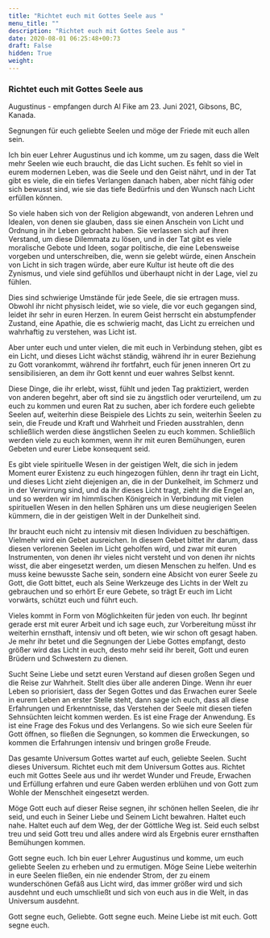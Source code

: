 ```yaml
---
title: "Richtet euch mit Gottes Seele aus "
menu_title: ""
description: "Richtet euch mit Gottes Seele aus "
date: 2020-08-01 06:25:48+00:73
draft: False
hidden: True
weight:
---
```

### Richtet euch mit Gottes Seele aus

Augustinus - empfangen durch Al Fike am 23. Juni 2021, Gibsons, BC, Kanada.

Segnungen für euch geliebte Seelen und möge der Friede mit euch allen sein.

Ich bin euer Lehrer Augustinus und ich komme, um zu sagen, dass die Welt mehr Seelen wie euch braucht, die das Licht suchen. Es fehlt so viel in eurem modernen Leben, was die Seele und den Geist nährt, und in der Tat gibt es viele, die ein tiefes Verlangen danach haben, aber nicht fähig oder sich bewusst sind, wie sie das tiefe Bedürfnis und den Wunsch nach Licht erfüllen können.

So viele haben sich von der Religion abgewandt, von anderen Lehren und Idealen, von denen sie glauben, dass sie einen Anschein von Licht und Ordnung in ihr Leben gebracht haben. Sie verlassen sich auf ihren Verstand, um diese Dilemmata zu lösen, und in der Tat gibt es viele moralische Gebote und Ideen, sogar politische, die eine Lebensweise vorgeben und unterschreiben, die, wenn sie gelebt würde, einen Anschein von Licht in sich tragen würde, aber eure Kultur ist heute oft die des Zynismus, und viele sind gefühllos und überhaupt nicht in der Lage, viel zu fühlen.

Dies sind schwierige Umstände für jede Seele, die sie ertragen muss. Obwohl ihr nicht physisch leidet, wie so viele, die vor euch gegangen sind, leidet ihr sehr in euren Herzen. In eurem Geist herrscht ein abstumpfender Zustand, eine Apathie, die es schwierig macht, das Licht zu erreichen und wahrhaftig zu verstehen, was Licht ist.

Aber unter euch und unter vielen, die mit euch in Verbindung stehen, gibt es ein Licht, und dieses Licht wächst ständig, während ihr in eurer Beziehung zu Gott vorankommt, während ihr fortfahrt, euch für jenen inneren Ort zu sensibilisieren, an dem ihr Gott kennt und euer wahres Selbst kennt.

Diese Dinge, die ihr erlebt, wisst, fühlt und jeden Tag praktiziert, werden von anderen begehrt, aber oft sind sie zu ängstlich oder verurteilend, um zu euch zu kommen und euren Rat zu suchen, aber ich fordere euch geliebte Seelen auf, weiterhin diese Beispiele des Lichts zu sein, weiterhin Seelen zu sein, die Freude und Kraft und Wahrheit und Frieden ausstrahlen, denn schließlich werden diese ängstlichen Seelen zu euch kommen. Schließlich werden viele zu euch kommen, wenn ihr mit euren Bemühungen, euren Gebeten und eurer Liebe konsequent seid.

Es gibt viele spirituelle Wesen in der geistigen Welt, die sich in jedem Moment eurer Existenz zu euch hingezogen fühlen, denn ihr tragt ein Licht, und dieses Licht zieht diejenigen an, die in der Dunkelheit, im Schmerz und in der Verwirrung sind, und da ihr dieses Licht tragt, zieht ihr die Engel an, und so werden wir im himmlischen Königreich in Verbindung mit vielen spirituellen Wesen in den hellen Sphären uns um diese neugierigen Seelen kümmern, die in der geistigen Welt in der Dunkelheit sind.

Ihr braucht euch nicht zu intensiv mit diesen Individuen zu beschäftigen. Vielmehr wird ein Gebet ausreichen. In diesem Gebet bittet ihr darum, dass diesen verlorenen Seelen im Licht geholfen wird, und zwar mit euren Instrumenten, von denen ihr vieles nicht versteht und von denen ihr nichts wisst, die aber eingesetzt werden, um diesen Menschen zu helfen. Und es muss keine bewusste Sache sein, sondern eine Absicht von eurer Seele zu Gott, die Gott bittet, euch als Seine Werkzeuge des Lichts in der Welt zu gebrauchen und so erhört Er eure Gebete, so trägt Er euch im Licht vorwärts, schützt euch und führt euch.

Vieles kommt in Form von Möglichkeiten für jeden von euch. Ihr beginnt gerade erst mit eurer Arbeit und ich sage euch, zur Vorbereitung müsst ihr weiterhin ernsthaft, intensiv und oft beten, wie wir schon oft gesagt haben. Je mehr ihr betet und die Segnungen der Liebe Gottes empfangt, desto größer wird das Licht in euch, desto mehr seid ihr bereit, Gott und euren Brüdern und Schwestern zu dienen.

Sucht Seine Liebe und setzt euren Verstand auf diesen großen Segen und die Reise zur Wahrheit. Stellt dies über alle anderen Dinge. Wenn ihr euer Leben so priorisiert, dass der Segen Gottes und das Erwachen eurer Seele in eurem Leben an erster Stelle steht, dann sage ich euch, dass all diese Erfahrungen und Erkenntnisse, das Verstehen der Seele mit diesen tiefen Sehnsüchten leicht kommen werden. Es ist eine Frage der Anwendung. Es ist eine Frage des Fokus und des Verlangens. So wie sich eure Seelen für Gott öffnen, so fließen die Segnungen, so kommen die Erweckungen, so kommen die Erfahrungen intensiv und bringen große Freude.

Das gesamte Universum Gottes wartet auf euch, geliebte Seelen. Sucht dieses Universum. Richtet euch mit dem Universum Gottes aus. Richtet euch mit Gottes Seele aus und ihr werdet Wunder und Freude, Erwachen und Erfüllung erfahren und eure Gaben werden erblühen und von Gott zum Wohle der Menschheit eingesetzt werden.

Möge Gott euch auf dieser Reise segnen, ihr schönen hellen Seelen, die ihr seid, und euch in Seiner Liebe und Seinem Licht bewahren. Haltet euch nahe. Haltet euch auf dem Weg, der der Göttliche Weg ist. Seid euch selbst treu und seid Gott treu und alles andere wird als Ergebnis eurer ernsthaften Bemühungen kommen.

Gott segne euch. Ich bin euer Lehrer Augustinus und komme, um euch geliebte Seelen zu erheben und zu ermutigen. Möge Seine Liebe weiterhin in eure Seelen fließen, ein nie endender Strom, der zu einem wunderschönen Gefäß aus Licht wird, das immer größer wird und sich ausdehnt und euch umschließt und sich von euch aus in die Welt, in das Universum ausdehnt.

Gott segne euch, Geliebte. Gott segne euch. Meine Liebe ist mit euch. Gott segne euch.

